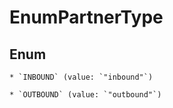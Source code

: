 
# EnumPartnerType

## Enum


    * `INBOUND` (value: `"inbound"`)

    * `OUTBOUND` (value: `"outbound"`)



